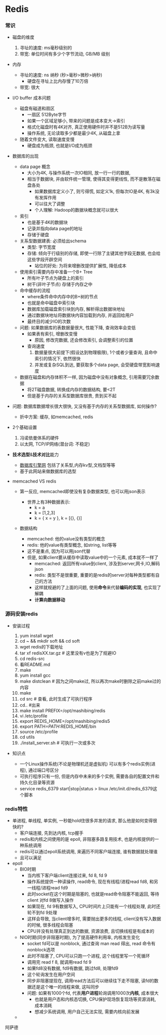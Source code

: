 # Redis

### 常识

* 磁盘的维度
  1. 寻址的速度: ms毫秒级别的
  2. 带宽: 单位时间有多少个字节流动, GB/MB 级别
* 内存
  * 寻址的速度: ns 纳秒 (秒>毫秒>微秒>纳秒)
    * 硬盘在寻址上比内存慢了10万倍
  * 带宽: 很大
* I/O buffer 成本问题
  * 磁盘有磁道和扇区
    * 一扇区 512Byte字节
    * 如果一个区域足够小, 带来的问题是成本变大->索引
    * 格式化磁盘时有4K对齐, 真正使用硬件时并不是512B为读写量
    * 操作系统, 无论读取多少都是最少4K, 从磁盘上拿
  * 随着文件变大, 读取速度变慢
    * 硬盘成为瓶颈, 也就是I/O成为瓶颈
* 数据库的出现
  * data page 概念
    * 大小为4K,  与操作系统一次IO相同, 放一行一行的数据, 
    * 相当于数据块, 并由软件统一管理, 使得其变得更线性, 而不是散落在磁盘各处
      * 如果数据库定义小了, 则亏得慌, 如定义1k, 但每次IO是4K, 有3k没有发挥作用
      * 可以往大了调整
      * 个人理解: Hadoop的数据块概念就可以很大
  * 索引
    * 也是基于4K的数据块
    * 记录并指向data page的地址
    * 存储于硬盘
  * 关系型数据建表: 必须给出schema
    * 类型: 字节宽度
    * 存储: 倾向于行级别的存储, 即使一行除了主键其他字段无数据, 也会给这些字段开辟空间
      * 站位的好处: 为将来增删改提供扩展性, 降低成本
  * 使用索引需要内存中准备一个B+ Tree
    * 所有叶子节点为硬盘上的索引
    * 树干(非叶子节点) 存储于内存之中
  * 命中缓存的流程
    * where条件命中内存中的B+树的节点
    * 也就是命中磁盘中索引块
    * 数据库加载磁盘索引块到内存, 解析得出数据块地址
    * 通过数据块地址将数据块内容加载到内存, 并返回给用户
    * 最终目的减少IO的次数
  * 问题: 如果数据库的表数据量很大, 性能下降, 查询效率会变低
    * 如果表有索引, 增删改变慢
      * 原因, 修改完数据, 还会修改索引, 会调整索引的位置
    * 查询速度
      1. 数据量很大前提下(假设达到物理极限), 1个或者少量查询, 且命中索引的情况下, 依然很快
      2. 并发或复杂SQL到达, 要获取多个data page, 会受硬盘带宽影响速度
  * 数据在磁盘和内存体积不一样, 因为磁盘中没有对象概念, 引用需要冗余数据
    * 将2T磁盘数据, 转换成内存的数据结构, 要<2T
    * 但是基于内存的关系型数据库很贵, 贵到买不起
* 问题: 数据库数据增长很大很快, 又没有基于内存的关系型数据库, 如何操作?
  * 折中方案: 缓存, 如memcached, redis
* 2个基础设置
  1. 冯诺依曼体系的硬件
  2. 以太网, TCP/IP网络(潜台词: 不稳定)

* **技术选型**&**技术对比**能力

  * [数据库引擎网](https://db-engines.com/en/)    包括了关系型,内存kv型,文档型等等
  * 基于此网站来做数据库的选型

* memcached VS redis

  * 第一反应, memcached即使没有复杂数据类型, 也可以用json表示
    * 世界上有3种数据表示:
      * k = a
      * k = [1,2,3]
      * k = { x = y },  k = [{}, {}]

  * 数据结构
    * memcached: 他的value没有类型的概念
    * redis: 他的value有类型概念, 如string, list等等
    * 这不是重点, 因为可以用json代替
    * 但是, 如果client要从缓存中读取value中的一个元素, 成本就不一样了
      * memcached: 返回所有value到client, 涉及到server,网卡,IO,解码json
      * redis: 类型不是很重要, 重要的是redis的server对每种类型都有自己的方法
      * 这样就规避的了上面的问题, 使用**命令**来代替**编码的实现**, 也实现了解耦
      * **计算向数据移动**

### 源码安装redis

* 安装过程
  1. yum install wget
  2. cd ~  &&  mkdir soft  &&   cd soft
  3. wget redis的下载地址
  4. tar xf redisXX.tar.gz # 这里没有v也是为了规避IO
  5. cd redis-src
  6. 看README.md
  7. make
  8. yum install gcc
  9. make distclean # 因为之间make过, 所以再次make时删除之前make过的内容
  10. make
  11. cd src # 查看, 此时生成了可执行程序
  12. cd.. #出来
  13. make install PREFIX=/opt/mashibing/redis
  14. vi /etc/profile
  15. export REDIS_HOME=/opt/mashibing/redis5
  16. export PATH=$PATH:$REDIS_HOME/bin
  17. source /etc/profile
  18. cd utils
  19. ./install_server.sh # 可执行一次或多次

* 知识点

  * 一个Linux操作系统(不论是物理机还是虚拟机) 可以有多个redis实例(进程), 通过端口号区分
  * 可执行程序只有一份, 但是内存中未来的多个实例, 需要各自的配置文件和持久化目录等资源
  * service redis_6379 start|stop|status  >  linux  /etc/init.d/redis_6379这个脚本

  

### redis特性

* 单进程, 单线程, 单实例, 一秒能hold住很多并发的请求, 那么他是如何变得很快的?
  * 客户端连接, 先到达内核, tcp握手
  * redis和内核之间使用的是 epoll, 非阻塞多路复用技术, 也是内核提供的一种系统调用
  * redis可以通过epoll系统调用, 来遍历不同客户端连接, 谁有数据就处理谁
  * 且可以满足
* epoll
  * BIO时期
    * 当内核下客户端client连接过来, fd 8, fd 9
    * 操作系统提供一种读操作, read命令,  现在有线程/进程read fd8, 和另一线程/进程read fd9
    * 此时socket在这个时期是阻塞的, 也就是read命令阻塞不能返回, 等待client 对fd 8做写入操作
    * 如果现在, fd 9有数据写入, CPU时间片上只能有一个线程处理, 此时还轮不到fd 9处理
    * 这样会导致, 当client增多时, 需要抛出更多的线程, client没有写入数据的时候, 很多线程会阻塞
    * CPU并没有处理真正到达的数据, 资源浪费, 且切换线程是有成本的
  * NIO时期(同步非阻塞时期), 为了提高硬件利用率, 内核发生变化
    * socket fd可以是 nonblock, 通过查询 man read 得出, read 命令有 nonblock选项
    * 此时不阻塞了, CPU可以只跑一个进程, 这个线程里写一个死循环
    * 调用完 read f 8, 就调用read fd 9
    * 如果fd8没有数据, fd9有数据, 跳过fd8, 处理fd9
    * 这个轮询发生在用户空间
    * 同步非阻塞提现在, 调用read方法后可以继续往下走不阻塞, 读fd的数据还是这个唯一的线程来做, 这叫同步
    * 问题: 如果有1000个fd, 代表**用户进程**轮询调用1000次**内核**, 成本很大
      * 也就是用户态和内核态切换, CPU保护现场恢复现场等资源消耗, 成本消耗
      * 想减少系统调用, 用户自己无法实现, 需要内核向前发展
  * 







阿萨德

